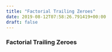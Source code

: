 ```yaml
---
title: "Factorial Trailing Zeroes"
date: 2019-08-12T07:58:26.791419+00:00
draft: false
---
```


### Factorial Trailing Zeroes
